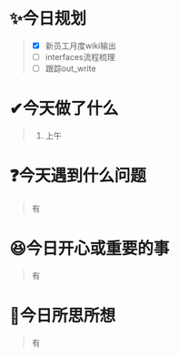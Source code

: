 # ✨今日规划

> - [X] 新员工月度wiki输出
> - [ ] interfaces流程梳理
> - [ ] 跟踪out_write

# ✔今天做了什么

> 1. 上午

# ❓今天遇到什么问题

> 有

# 😆今日开心或重要的事

> 有

# 🤔今日所思所想

> 有
>

